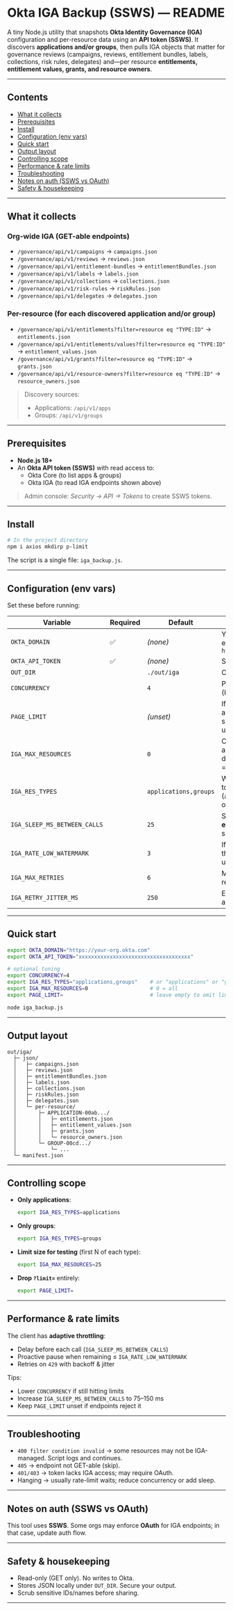 # Okta IGA Backup (SSWS) — README

A tiny Node.js utility that snapshots **Okta Identity Governance (IGA)** configuration and per-resource data using an **API token (SSWS)**. It discovers **applications and/or groups**, then pulls IGA objects that matter for governance reviews (campaigns, reviews, entitlement bundles, labels, collections, risk rules, delegates) and—per resource **entitlements, entitlement values, grants, and resource owners**.

---

## Contents

- [What it collects](#what-it-collects)
- [Prerequisites](#prerequisites)
- [Install](#install)
- [Configuration (env vars)](#configuration-env-vars)
- [Quick start](#quick-start)
- [Output layout](#output-layout)
- [Controlling scope](#controlling-scope)
- [Performance & rate limits](#performance--rate-limits)
- [Troubleshooting](#troubleshooting)
- [Notes on auth (SSWS vs OAuth)](#notes-on-auth-ssws-vs-oauth)
- [Safety & housekeeping](#safety--housekeeping)

---

## What it collects

### Org-wide IGA (GET-able endpoints)
- `/governance/api/v1/campaigns` → `campaigns.json`
- `/governance/api/v1/reviews` → `reviews.json`
- `/governance/api/v1/entitlement-bundles` → `entitlementBundles.json`
- `/governance/api/v1/labels` → `labels.json`
- `/governance/api/v1/collections` → `collections.json`
- `/governance/api/v1/risk-rules` → `riskRules.json`
- `/governance/api/v1/delegates` → `delegates.json`

### Per-resource (for each discovered application and/or group)
- `/governance/api/v1/entitlements?filter=resource eq "TYPE:ID"` → `entitlements.json`
- `/governance/api/v1/entitlements/values?filter=resource eq "TYPE:ID"` → `entitlement_values.json`
- `/governance/api/v1/grants?filter=resource eq "TYPE:ID"` → `grants.json`
- `/governance/api/v1/resource-owners?filter=resource eq "TYPE:ID"` → `resource_owners.json`

> Discovery sources:  
> - Applications: `/api/v1/apps`  
> - Groups: `/api/v1/groups`

---

## Prerequisites

- **Node.js 18+**
- An **Okta API token (SSWS)** with read access to:
  - Okta Core (to list apps & groups)
  - Okta IGA (to read IGA endpoints shown above)

> Admin console: *Security → API → Tokens* to create SSWS tokens.

---

## Install

```bash
# In the project directory
npm i axios mkdirp p-limit
```

The script is a single file: `iga_backup.js`.

---

## Configuration (env vars)

Set these before running:

| Variable | Required | Default | Description |
|---|---|---|---|
| `OKTA_DOMAIN` | ✅ | *(none)* | Your Okta base URL, e.g. `https://acme.okta.com` |
| `OKTA_API_TOKEN` | ✅ | *(none)* | SSWS token value |
| `OUT_DIR` |  | `./out/iga` | Output folder |
| `CONCURRENCY` |  | `4` | Parallel requests (keep modest) |
| `PAGE_LIMIT` |  | *(unset)* | If set to a number, adds `?limit=` to supported endpoints; unset to omit |
| `IGA_MAX_RESOURCES` |  | `0` | Cap number of apps/groups discovered per type (0 = all) |
| `IGA_RES_TYPES` |  | `applications,groups` | Which resource types to include (`applications`, `groups`, or both comma-sep) |
| `IGA_SLEEP_MS_BETWEEN_CALLS` |  | `25` | Small delay before **every** request to smooth bursts |
| `IGA_RATE_LOW_WATERMARK` |  | `3` | If remaining tokens ≤ this, proactively pause until reset |
| `IGA_MAX_RETRIES` |  | `6` | Max retries per request on 429 |
| `IGA_RETRY_JITTER_MS` |  | `250` | Extra jitter added to any backoff |

---

## Quick start

```bash
export OKTA_DOMAIN="https://your-org.okta.com"
export OKTA_API_TOKEN="xxxxxxxxxxxxxxxxxxxxxxxxxxxxxxxxxxxx"

# optional tuning
export CONCURRENCY=4
export IGA_RES_TYPES="applications,groups"    # or "applications" or "groups"
export IGA_MAX_RESOURCES=0                    # 0 = all
export PAGE_LIMIT=                            # leave empty to omit limit param

node iga_backup.js
```

---

## Output layout

```
out/iga/
  ├─ json/
  │   ├─ campaigns.json
  │   ├─ reviews.json
  │   ├─ entitlementBundles.json
  │   ├─ labels.json
  │   ├─ collections.json
  │   ├─ riskRules.json
  │   ├─ delegates.json
  │   └─ per-resource/
  │       ├─ APPLICATION-00ab.../
  │       │   ├─ entitlements.json
  │       │   ├─ entitlement_values.json
  │       │   ├─ grants.json
  │       │   └─ resource_owners.json
  │       └─ GROUP-00cd.../
  │           └─ ...
  └─ manifest.json
```

---

## Controlling scope

- **Only applications**:
  ```bash
  export IGA_RES_TYPES=applications
  ```
- **Only groups**:
  ```bash
  export IGA_RES_TYPES=groups
  ```
- **Limit size for testing** (first N of each type):
  ```bash
  export IGA_MAX_RESOURCES=25
  ```
- **Drop `?limit=`** entirely:
  ```bash
  export PAGE_LIMIT=
  ```

---

## Performance & rate limits

The client has **adaptive throttling**:
- Delay before each call (`IGA_SLEEP_MS_BETWEEN_CALLS`)
- Proactive pause when remaining ≤ `IGA_RATE_LOW_WATERMARK`
- Retries on `429` with backoff & jitter

Tips:
- Lower `CONCURRENCY` if still hitting limits
- Increase `IGA_SLEEP_MS_BETWEEN_CALLS` to 75–150 ms
- Keep `PAGE_LIMIT` unset if endpoints reject it

---

## Troubleshooting

- `400 filter condition invalid` → some resources may not be IGA-managed. Script logs and continues.  
- `405` → endpoint not GET-able (skip).  
- `401/403` → token lacks IGA access; may require OAuth.  
- Hanging → usually rate-limit waits; reduce concurrency or add sleep.

---

## Notes on auth (SSWS vs OAuth)

This tool uses **SSWS**. Some orgs may enforce **OAuth** for IGA endpoints; in that case, update auth flow.

---

## Safety & housekeeping

- Read-only (GET only). No writes to Okta.  
- Stores JSON locally under `OUT_DIR`. Secure your output.  
- Scrub sensitive IDs/names before sharing.

---
